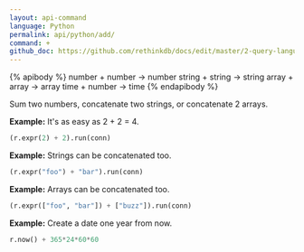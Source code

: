 ```yaml
---
layout: api-command 
language: Python
permalink: api/python/add/
command: +
github_doc: https://github.com/rethinkdb/docs/edit/master/2-query-language/api/python/math-and-logic/add.md
---
```


{% apibody %}
number + number → number
string + string → string
array + array → array
time + number → time
{% endapibody %}

Sum two numbers, concatenate two strings, or concatenate 2 arrays.

__Example:__ It's as easy as 2 + 2 = 4.

```py
(r.expr(2) + 2).run(conn)
```


__Example:__ Strings can be concatenated too.

```py
(r.expr("foo") + "bar").run(conn)
```


__Example:__ Arrays can be concatenated too.

```py
(r.expr(["foo", "bar"]) + ["buzz"]).run(conn)
```


__Example:__ Create a date one year from now.

```py
r.now() + 365*24*60*60
```

